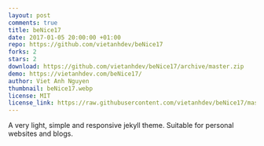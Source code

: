 ```yaml
---
layout: post
comments: true
title: beNice17
date: 2017-01-05 20:00:00 +01:00
repo: https://github.com/vietanhdev/beNice17
forks: 2
stars: 2
download: https://github.com/vietanhdev/beNice17/archive/master.zip
demo: https://vietanhdev.com/beNice17/
author: Viet Anh Nguyen
thumbnail: beNice17.webp
license: MIT
license_link: https://raw.githubusercontent.com/vietanhdev/beNice17/master/LICENSE
---
```


A very light, simple and responsive jekyll theme. Suitable for personal websites and blogs.
